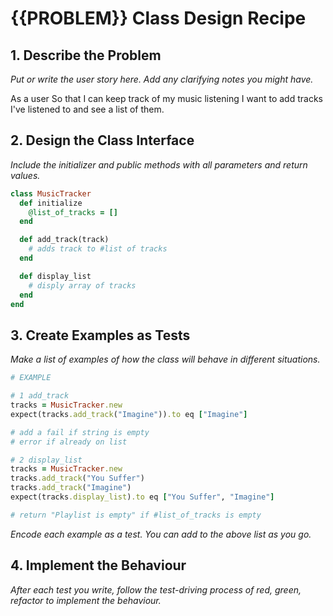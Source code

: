 # {{PROBLEM}} Class Design Recipe

## 1. Describe the Problem

_Put or write the user story here. Add any clarifying notes you might have._

As a user
So that I can keep track of my music listening
I want to add tracks I've listened to and see a list of them.

## 2. Design the Class Interface

_Include the initializer and public methods with all parameters and return values._

```ruby
class MusicTracker
  def initialize
    @list_of_tracks = []
  end

  def add_track(track)
    # adds track to #list of tracks
  end

  def display_list
    # disply array of tracks
  end
end
```

## 3. Create Examples as Tests

_Make a list of examples of how the class will behave in different situations._

```ruby
# EXAMPLE

# 1 add_track
tracks = MusicTracker.new
expect(tracks.add_track("Imagine")).to eq ["Imagine"]

# add a fail if string is empty
# error if already on list

# 2 display_list
tracks = MusicTracker.new
tracks.add_track("You Suffer")
tracks.add_track("Imagine")
expect(tracks.display_list).to eq ["You Suffer", "Imagine"]

# return "Playlist is empty" if #list_of_tracks is empty 

```


_Encode each example as a test. You can add to the above list as you go._

## 4. Implement the Behaviour

_After each test you write, follow the test-driving process of red, green, refactor to implement the behaviour._

